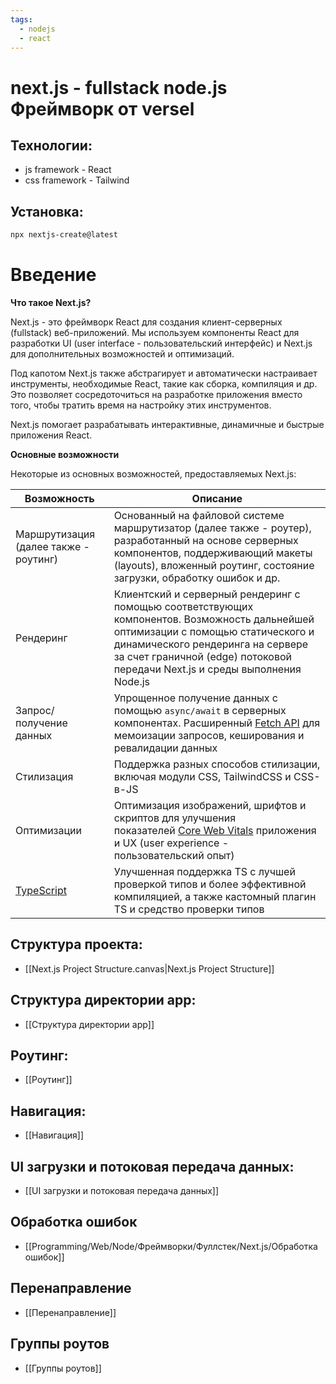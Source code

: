 ```yaml
---
tags:
  - nodejs
  - react
---
```

# next.js - fullstack node.js Фреймворк от versel
## Технологии:
- js framework - React
- css framework - Tailwind
## Установка:
```zsh title="terminal"
npx nextjs-create@latest
```
# Введение

**Что такое Next.js?**

Next.js - это фреймворк React для создания клиент-серверных (fullstack) веб-приложений. Мы используем компоненты React для разработки UI (user interface - пользовательский интерфейс) и Next.js для дополнительных возможностей и оптимизаций.

Под капотом Next.js также абстрагирует и автоматически настраивает инструменты, необходимые React, такие как сборка, компиляция и др. Это позволяет сосредоточиться на разработке приложения вместо того, чтобы тратить время на настройку этих инструментов.

Next.js помогает разрабатывать интерактивные, динамичные и быстрые приложения React.

**Основные возможности**

Некоторые из основных возможностей, предоставляемых Next.js:

|Возможность|Описание|
|---|---|
|Маршрутизация (далее также - роутинг)|Основанный на файловой системе маршрутизатор (далее также - роутер), разработанный на основе серверных компонентов, поддерживающий макеты (layouts), вложенный роутинг, состояние загрузки, обработку ошибок и др.|
|Рендеринг|Клиентский и серверный рендеринг с помощью соответствующих компонентов. Возможность дальнейшей оптимизации с помощью статического и динамического рендеринга на сервере за счет граничной (edge) потоковой передачи Next.js и среды выполнения Node.js|
|Запрос/получение данных|Упрощенное получение данных с помощью `async/await` в серверных компонентах. Расширенный [Fetch API](https://developer.mozilla.org/en-US/docs/Web/API/Fetch_API) для мемоизации запросов, кеширования и ревалидации данных|
|Стилизация|Поддержка разных способов стилизации, включая модули CSS, TailwindCSS и CSS-в-JS|
|Оптимизации|Оптимизация изображений, шрифтов и скриптов для улучшения показателей [Core Web Vitals](https://developers.google.com/search/docs/appearance/core-web-vitals) приложения и UX (user experience - пользовательский опыт)|
|[TypeScript](https://www.typescriptlang.org/)|Улучшенная поддержка TS с лучшей проверкой типов и более эффективной компиляцией, а также кастомный плагин TS и средство проверки типов|
## Структура проекта:
- [[Next.js Project Structure.canvas|Next.js Project Structure]]
## Структура директории app:
- [[Структура директории app]]
## Роутинг:
- [[Роутинг]]
## Навигация:
- [[Навигация]]
## UI загрузки и потоковая передача данных:
- [[UI загрузки и потоковая передача данных]]
## Обработка ошибок
- [[Programming/Web/Node/Фреймворки/Фуллстек/Next.js/Обработка ошибок]]
## Перенаправление
- [[Перенаправление]]
## Группы роутов
- [[Группы роутов]]